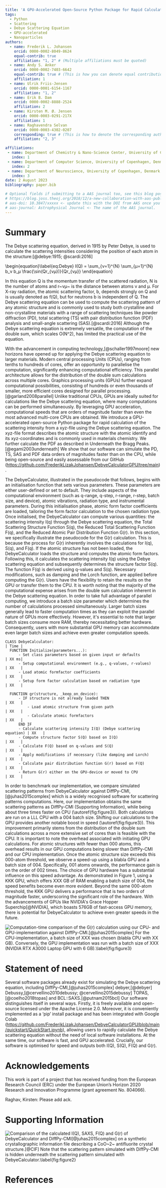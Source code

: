```yaml
---
title: 'A GPU-Accelerated Open-Source Python Package for Rapid Calculation of the Debye Scattering Equation: Applications in Small-Angle Scattering, Powder Scattering, and Total Scattering with Pair Distribution Function Analysis'
tags:
  - Python
  - Scattering
  - Debye Scattering Equation
  - GPU-accelerated
  - Nanoparticles
authors:
  - name: Frederik L. Johansen
    orcid: 0000-0002-8049-8624
    equal-contrib: true
    affiliation: "1, 2" # (Multiple affiliations must be quoted)
  - name: Andy S. Anker
    orcid: 0000-0002-7403-6642
    equal-contrib: true # (This is how you can denote equal contributions between multiple authors)
    affiliation: 1
  - name: Ulrik Friis-Jensen
    orcid: 0000-0001-6154-1167
    affiliation: "1, 2"
  - name: Erik B. Dam
    orcid: 0000-0002-8888-2524
    affiliation: 2
  - name: Kirsten M. Ø. Jensen
    orcid: 0000-0003-0291-217X
    affiliation: 1
  - name: Raghavendra Selvan
    orcid: 0000-0003-4302-0207
    corresponding: true # (This is how to denote the corresponding author)
    affiliation: "2, 3"

affiliations:
 - name: Department of Chemistry & Nano-Science Center, University of Copenhagen, Denmark
   index: 1
 - name: Department of Computer Science, University of Copenhagen, Denmark
   index: 2
 - name: Department of Neuroscience, University of Copenhagen, Denmark
   index: 3
date: 2 August 2023
bibliography: paper.bib

# Optional fields if submitting to a AAS journal too, see this blog post:
# https://blog.joss.theoj.org/2018/12/a-new-collaboration-with-aas-publishing
# aas-doi: 10.3847/xxxxx <- update this with the DOI from AAS once you know it.
# aas-journal: Astrophysical Journal <- The name of the AAS journal.
---
```


# Summary

The Debye scattering equation, derived in 1915 by Peter Debye, is used to calculate the scattering intensities considering the position of each atom in the structure:[@debye:1915; @scardi:2016]

\begin{equation}\label{eq:Debye}
I(Q) = \sum_{ν=1}^{N} \sum_{μ=1}^{N} b_ν b_μ \frac{\sin(Qr_{νμ})}{Qr_{νμ}}
\end{equation}

In this equation Q is the momentum transfer of the scattered radiation, N is the number of atoms and r~νμ~ is the distance between atoms ν and μ. For X-ray radiation, the atomic scattering factor, b, depends strongly on Q and is usually denoted as f(Q), but for neutrons b is independent of Q.
The Debye scattering equation can be used to compute the scattering pattern of any atomic structure and is commonly used to study both crystalline and non-crystalline materials with a range of scattering techniques like powder diffraction (PD), total scattering (TS) with pair distribution function (PDF) analysis and small-angle scattering (SAS).[@scardi:2016] Although the Debye scattering equation is extremely versatile, the computation of the double sum, which scales O(N^2), has limited the practical use of the equation.


With the advancement in computing technology,[@schaller1997moore] new horizons have opened up for applying the Debye scattering equation to larger materials. Modern central processing Units (CPUs), ranging from tenths to hundreds of cores, offer an opportunity to parallelise the computation, significantly enhancing computational efficiency. This parallel architecture allows for the distribution of the double sum calculations across multiple cores. Graphics processing units (GPUs) further expand computational possibilities, consisting of hundreds or even thousands of smaller, more efficient cores designed for parallel processing.[@garland2008parallel] Unlike traditional CPUs, GPUs are ideally suited for calculations like the Debye scattering equation, where many computations can be performed simultaneously. By leveraging GPU acceleration, computational speeds that are orders of magnitude faster than even the most advanced multi-core CPUs are obtained.
We introduce a GPU-accelerated open-source Python package for rapid calculation of the scattering intensity from a xyz-file using the Debye scattering equation. The xyz-file format describes the atomic structure with the atomic identify and its xyz-coordinates and is commonly used in materials chemistry. We further calculate the PDF as described in Underneath the Bragg Peaks.[@egami2003underneath] We show that our software can simulate the PD, TS, SAS and PDF data orders of magnitudes faster than on the CPU, while being open-source and easily assessable from our GitHub (https://github.com/FrederikLizakJohansen/DebyeCalculatorGPU/tree/main).

The DebyeCalculator, illustrated in the pseudocode that follows, begins with an initialisation function that sets various parameters. These parameters are either user-defined or set to default. They include aspects of the computational environment (such as q-range, q-step, r-range, r-step, batch size, and device), atomic vibrations, radiation type, and instrumental parameters. During this initialisation phase, atomic form factor coefficients are loaded, tailoring the form factor calculation to the chosen radiation type. 
Once initialised, the DebyeCalculator can compute various quantities: the scattering intensity I(q) through the Debye scattering equation, the Total Scattering Structure Function S(q), the Reduced Total Scattering Function F(q), and the Reduced Atomic Pair Distribution Function G(r). In this section, we specifically illustrate the pseudocode for the G(r) calculation. This is because the process for G(r) inherently involves the calculations for I(q), S(q), and F(q). If the atomic structure has not been loaded, the DebyeCalculator loads the structure and computes the atomic form factors. Following this, it calculates the scattering intensity I(q) using the Debye scattering equation and subsequently determines the structure factor S(q). The function F(q) is derived using q-values and S(q). Necessary modifications, such as damping and the Lorch function, are applied before computing the G(r). Users have the flexibility to retain the results on the GPU or transfer them to the CPU. 
It is worth noting that the majority of the computational expense arises from the double sum calculation inherent in the Debye scattering equation. In order to take full advantage of parallel computing, we introduce a batch size parameter which determines the number of calculations processed simultaneously. Larger batch sizes generally lead to faster computation times as they can exploit the parallel nature of GPUs more effectively. However, it's essential to note that larger batch sizes consume more RAM, thereby necessitating better hardware. Consequently, users with more substantial GPU memory can accommodate even larger batch sizes and achieve even greater computation speeds.

```plaintext
CLASS DebyeCalculator:                                                  | Time |
  FUNCTION Initialize(parameters...):
      - Set class parameters based on given input or defaults           | XX ms|
      - Setup computational environment (e.g., q-values, r-values)      | XX   |
      - Load atomic formfactor coefficients                             | XX   |
      - Setup form factor calculation based on radiation type           | XX   |
  
  FUNCTION gr(structure, _keep_on_device):
      - IF structure is not already loaded THEN                         | XX   |
          - Load atomic structure from given path                       | XX   |
          - Calculate atomic formfactors                                | XX   |
      END IF
      - Calculate scattering intensity I(Q) (Debye scattering equation) | XX   |
      - Compute structure factor S(Q) based on I(Q)                     | XX   |
      - Calculate F(Q) based on q-values and S(Q)                       | XX   |
      - Apply modifications if necessary (like damping and Lorch)       | XX   |
      - Calculate pair distribution function G(r) based on F(Q)         | XX   |
      - Return G(r) either on the GPU-device or moved to CPU            | XX   |
```

In order to benchmark our implementation, we compare simulated scattering patterns from DebyeCalculator against DiffPy-CMI,[@juhas2015complex] which is a widely recognised software for scattering patterns computations. Here, our implementation obtains the same scattering patterns as DiffPy-CMI (Supporting Information), while being about three times faster on CPU (\autoref{fig:figure3}). Both calculations are run on a LLL CPU with a 004 batch size.
Shifting our calculations to the GPU provides another notable boost in speed (\autoref{fig:figure3}). This improvement primarily stems from the distribution of the double sum calculations across a more extensive set of cores than is feasible with the CPU. It is important to note the overhead associated with initiating GPU calculations. For atomic structures with fewer than 000 atoms, this overhead results in our GPU computations being slower than DiffPy-CMI and our CPU implementation. Once the atomic structure size exceeds this 000-atom threshold, we observe a speed-up using a blabla GPU and a batch size of 004. Specifically, 001 atoms onwards, the performance gain is on the order of 002 times.
The choice of GPU hardware has a substantial influence on this speed advantage. As demonstrated in Figure 1, using a KKK GPU, which offers XXX GB of RAM enabling a batch size of 004, the speed benefits become even more evident. Beyond the same 000-atom threshold, the KKK GPU delivers a performance that is two orders of magnitude faster, underscoring the significant role of the hardware. With the advancements of GPUs like NVIDIA's Grace Hopper Superchip[@NVIDIA], which boasts 576GB of fast-access GPU memory, there is potential for DebyeCalculator to achieve even greater speeds in the future.

![Computation-time comparison of the G(r) calculation using our CPU- and GPU-implementation against DiffPy-CMI.[@juhas2015complex] For the CPU-implementation, a batch size of XXX was chosen (blabla CPU with XX GB). Conversely, the GPU implementation was run with a batch size of XXX (NVIDIA RTX A3000 Laptop GPU with 6 GB).\label{fig:figure3}](../figures/figure3.png)

# Statement of need

Several software packages already exist for simulating the Debye scattering equation, including DiffPy-CMI,[@juhas2015complex] debyer,[@debyer] Debussy,[@cervellino2010debussy; @cervellino2015debussy] TOPAS,[@coelho2018topas] and BCL::SAXS.[@putnam2015bcl] Our software distinguishes itself in several ways. Firstly, it is freely available and open-source licensed under the Apache License 2.0. Moreover, it is conveniently implemented as a ‘pip’ install package and has been integrated with Google Colab (https://github.com/FrederikLizakJohansen/DebyeCalculatorGPU/blob/main/quickstart/QuickStart.ipynb), allowing users to rapidly calculate the Debye scattering equation without the need of local software installations. At the same time, our software is fast, and GPU accelerated. Crucially, our software is optimised for speed and outputs both I(Q), S(Q), F(Q) and G(r).


# Acknowledgements

This work is part of a project that has received funding from the European Research Council (ERC) under the European Union’s Horizon 2020 Research and Innovation Programme (grant agreement No. 804066).

Raghav, Kirsten: Please add ack.

# Supporting Information

![Comparison of the calculated I(Q), SAXS, F(Q) and G(r) of DebyeCalculator and DiffPy-CMI[@juhas2015complex] on a synthetic crystallographic information file describing a CoO~2~ antifluorite crystal structure.[@CIF] Note that the scattering pattern simulated with DiffPy-CMI is hidden underneath the scattering pattern simulated with DebyeCalculator.\label{fig:figure2}](../figures/figure2.png)

# References
